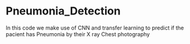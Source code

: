 # Pneumonia_Detection

In this code we make use of CNN and transfer learning to predict if the pacient has Pneumonia by their X ray Chest photography
